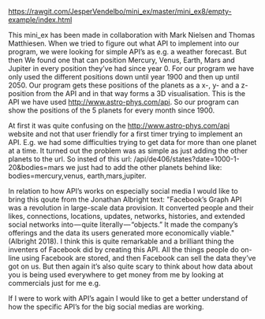 https://rawgit.com/JesperVendelbo/mini_ex/master/mini_ex8/empty-example/index.html

This mini_ex has been made in collaboration with Mark Nielsen and Thomas Matthiesen. When we tried to figure out what API to implement into our program, we were looking for simple API’s as e.g. a weather forecast. But then We found one that can position Mercury, Venus, Earth, Mars and Jupiter in every position they’ve had since year 0. For our program we have only used the different positions down until year 1900 and then up until 2050.
Our program gets these positions of the planets as a x-, y- and a z-position from the API and in that way forms a 3D visualisation. This is the API we have used http://www.astro-phys.com/api. So our program can show the positions of the 5 planets for every month since 1900.

At first it was quite confusing on the http://www.astro-phys.com/api website and not that user friendly for a first timer trying to implement an API. E.g. we had some difficulties trying to get data for more than one planet at a time. It turned out the problem was as simple as just adding the other planets to the url. So insted of this url: /api/de406/states?date=1000-1-20&bodies=mars we just had to add the other planets behind like: bodies=mercury,venus, earth,mars,jupiter.

In relation to how API’s works on especially social media I would like to bring this qoute from the Jonathan Albright text:
"Facebook’s Graph API was a revolution in large-scale data provision. It converted people and their likes, connections, locations, updates, networks, histories, and extended social networks into — quite literally — “objects.” It made the company’s offerings and the data its users generated more economically viable." (Albright 2018). I think this is quite remarkable and a brilliant thing the inventers of Facebook did by creating this API. All the things people do on-line using Facebook are stored, and then Facebook can sell the data they’ve got on us. But then again it’s also quite scary to think about how data about you is being used everywhere to get money from me by looking at commercials just for me e.g.

If I were to work with API’s again I would like to get a better understand of how the specific API’s for the big social medias are working.
